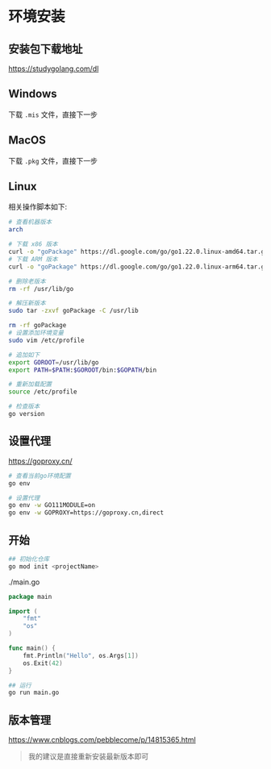 # 环境安装

## 安装包下载地址

https://studygolang.com/dl

## Windows

下载 `.mis` 文件，直接下一步

## MacOS

下载 `.pkg` 文件，直接下一步

## Linux

相关操作脚本如下:

```bash
# 查看机器版本
arch

# 下载 x86 版本
curl -o "goPackage" https://dl.google.com/go/go1.22.0.linux-amd64.tar.gz
# 下载 ARM 版本
curl -o "goPackage" https://dl.google.com/go/go1.22.0.linux-arm64.tar.gz

# 删除老版本
rm -rf /usr/lib/go

# 解压新版本
sudo tar -zxvf goPackage -C /usr/lib

rm -rf goPackage
# 设置添加环境变量
sudo vim /etc/profile

# 追加如下
export GOROOT=/usr/lib/go
export PATH=$PATH:$GOROOT/bin:$GOPATH/bin

# 重新加载配置
source /etc/profile

# 检查版本
go version

```

## 设置代理

https://goproxy.cn/

```bash
# 查看当前go环境配置
go env

# 设置代理
go env -w GO111MODULE=on
go env -w GOPROXY=https://goproxy.cn,direct

```

## 开始

```bash
## 初始化仓库
go mod init <projectName>
```

./main.go

```go
package main

import (
	"fmt"
	"os"
)

func main() {
	fmt.Println("Hello", os.Args[1])
	os.Exit(42)
}
```

```bash
## 运行
go run main.go
```

## 版本管理

https://www.cnblogs.com/pebblecome/p/14815365.html

> 我的建议是直接重新安装最新版本即可
